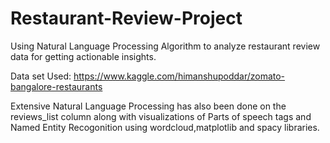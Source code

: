 # Restaurant-Review-Project
Using Natural Language Processing Algorithm to analyze restaurant review data for getting actionable insights. 

Data set Used: https://www.kaggle.com/himanshupoddar/zomato-bangalore-restaurants


Extensive Natural Language Processing has also been done on the reviews_list column along with visualizations of Parts of speech tags and Named Entity Recogonition using wordcloud,matplotlib and spacy libraries.
